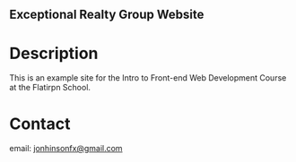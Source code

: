 Exceptional Realty Group Website
---

# Description

This is an example site for the Intro to Front-end Web Development Course at the Flatirpn School.

# Contact

email: jonhinsonfx@gmail.com